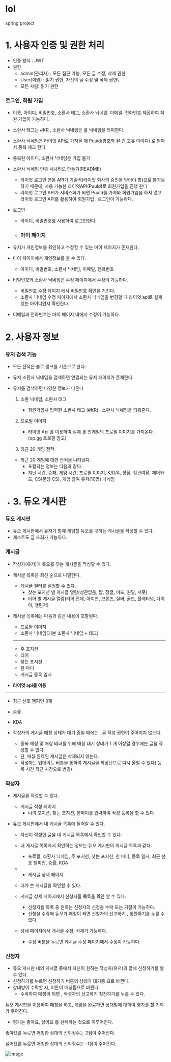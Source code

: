 # lol
spring project

# 1. 사용자 인증 및 권한 처리

- 인증 방식 : JWT
- 권한
    - admin(관리자) : 모든 접근 가능, 모든 글 수정, 삭제 권한
    - User(회원) : 읽기 권한, 자신의 글 수정 및 삭제 권한\
    - 모든 사람: 읽기 권한

### 로그인, 회원 가입

- 이름, 아이디, 비밀번호, 소환사 태그, 소환사 닉네임, 이메일, 전화번호 제공하여 회원 가입이 가능하다.
- 소환사 태그는 #KR , 소환사 닉네임은 롤 닉네임을 의미한다.
- 소환사 닉네임은 라이엇 API로 가져올 때 Puuid(암호화 된 긴 고유 아이디) 로 받아서 중복 체크 한다.
- 중복된 아이디, 소환사 닉네임은 가입 불가
- 소환사 닉네임 인증 시나리오 만들기(README)
    - 라이엇 로그인 연동 API가 기술적(라이엇 회사의 승인을 받아야 함)으로 불가능하기 때문에,  사용 가능한 라이엇API(PuuId)로 회원가입을 진행 한다
    - 라이엇 로그인 API가 서비스화가 되면 PuuId를 가져와 회원가입을 하지 않고 라이엇 로그인 API를 활용하여 회원가입 , 로그인이 가능하다.
- 로그인
    - 아이디, 비밀번호를 사용하여 로그인한다.
 
    - ### 마이 페이지

- 유저가 개인정보를 확인하고 수정할 수 있는 마이 페이지가 존재한다.
- 마이 페이지에서 개인정보를 볼 수 있다.
    - 아이디, 비밀번호, 소환사 닉네임, 이메일, 전화번호
- 비밀번호와 소환사 닉네임은 수정 페이지에서 수정이 가능하다.
    - 비밀번호 수정 페이지 에서 비밀번호 확인을 거친다.
    - 소환사 닉네임 수정 페이지에서 소환사 닉네임을 변경할 때 라이엇 api로 실제 있는 아이디인지 확인한다.
- 이메일과 전화번호는 마이 페이지 내에서 수정이 가능하다.

# 2. 사용자 정보

### 유저 검색 기능

- 모든 전적은 솔로 랭크를 기준으로 한다.
- 유저 소환사 닉네임을 검색하면 연결되는 유저 페이지가 존재한다.
- 유저를 검색하면 다양한 정보가 나온다
    1. 소환 닉네임, 소환사 태그
        - 회원가입시 입력한 소환사 태그 (#KR) , 소환사 닉네임을 띄워준다.
    2. 프로필 이미지
        - 라이엇 Api 를 이용하여 실제 롤 인게임의 프로필 이미지를 가져온다. (op.gg 프로필 참고)
 
  3. 최근 20 게임 전적
    - 최근 20 게임에 대한 전적을 나타낸다.
        - 포함되는 정보는 다음과 같다.
        - 지난 시간, 승패, 게임 시간, 프로필 이미지, K/D/A, 평점, 킬관여율, 제어와드, CS(분당 CS), 게임 참여 유저(10명) 닉네임
     
- # 3. 듀오 게시판

### 듀오 게시판

- 듀오 게시판에서 유저가 함께 게임할 듀오를 구하는 게시글을 작성할 수 있다.
- 게스트도 글 조회가 가능하다.

### 게시글

- 작성자(유저)가 듀오를 찾는 게시글을 작성할 수 있다.
- 게시글 목록은 최신 순으로 나열한다.
    - 게시글 필터를 설정할 수 있다.
        - 찾는 포지션 별 게시글 열람(상관없음, 탑, 정글, 미드, 원딜, 서폿)
        - 티어 별 게시글 열람(티어 전체, 아이언, 브론즈, 실버, 골드, 플래티넘, 다이아, 챌린저)
- 게시글 목록에는 다음과 같은 내용이 포함된다.
    - 프로필 이미지
    - 소환사 닉네임(기본 소환사 닉네임 + 태그)
 
    ---
    
    - 주 포지션
    - 티어
    - 찾는 포지션
    - 한 마디
    - 게시글 등록 일시
 
- **라이엇 api를 이용**

---

- 최근 선호 챔피언 3개
- 승률
- KDA

- 작성자의 게시글 매칭 상태가 대기 중일 때에는 , 글 작성 권한이 주어지지 않는다.
    - 중복 매칭 및 매칭 테러를 위해 매칭 대기 상태가 1 개 이상일 경우에는 글을 작성할 수 없다.
    - 단, 매칭 완료된 게시글은 삭제되지 않는다.
    - 작성자는 업데이트 버튼을 통하여 게시글을 최상단으로 다시 올릴 수 있다( 등록 시간 최근 시간으로 변경)

### 작성자

- 게시글을 작성할 수 있다.
    - 게시글 작성 페이지
        - 나의 포지션, 찾는 포지션, 한마디를 입력하여 작성 등록을 할 수 있다.
    
- 듀오 게시판에서 내 게시글 목록에 들어갈 수 있다.
    - 자신이 작성한 글을 내 게시글 목록에서 확인할 수 있다.
    - 내 게시글 목록에서 확인하는 정보는 듀오 게시판의 게시글 목록과 같다.
        - 프로필, 소환사 닉네임, 주 포지션, 찾는 포지션, 한 마디, 등록 일시, 최근 선호 챔피언, 승률, KDA
     
    - - 게시글 상세 페이지
    - 내가 쓴 게시글을 확인할 수 있다.
    - 게시글 상세 페이지에서 신청자들 목록을 확인 할 수 있다.
        - 신청자들 목록 중 원하는 신청자의 신청을 수락 또는 거절이 가능하다.
        - 신청을 수락해 듀오가 매칭이 되면 신청자의 신고하기 , 칭찬하기를 누를 수 있다.
    - 상세 페이지에서 게시글 수정, 삭제가 가능하다.
        - 수정 버튼을 누르면 게시글 수정 페이지에서 수정이 가능하다.

### 신청자

- 듀오 게시판 내의 게시글 중에서 자신이 원하는 작성자(유저)의 글에 신청하기를 할 수 있다.
- 신청하기를 누르면 신청하기 버튼의 상태가 대기중 으로 바뀐다.
- 상대방이 수락할 시, 버튼이 매칭됨으로 바뀐다.
    - 수락하여 매칭이 되면 , 작성자의 신고하기 칭찬하기를 누를 수 있다.
 
듀오 게시판을 이용하여 매칭을 하고, 게임을 완료하면 상대방에 대하여 평가를 할 기회가 주어진다.

- 평가는 좋아요, 싫어요 를 선택하는 것으로 이루어진다.

좋아요를 누르면 매칭한 상대의 신뢰점수는 2점이 주어진다.

싫어요를 누르면 매칭한 상대의 신뢰점수는 -1점이 주어진다.



![image](https://github.com/MarkZiRo/lol/assets/37473857/33ebf77a-f143-429b-a3d2-7f75c2a57a9c)



